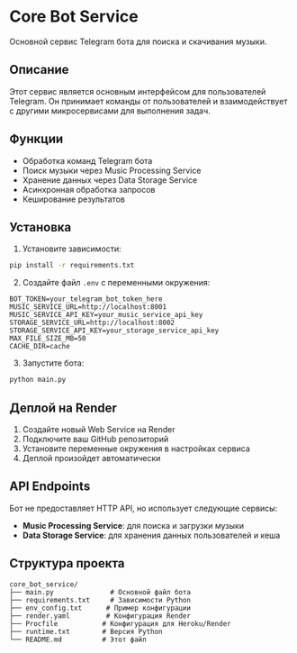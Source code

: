 # Core Bot Service

Основной сервис Telegram бота для поиска и скачивания музыки.

## Описание

Этот сервис является основным интерфейсом для пользователей Telegram. Он принимает команды от пользователей и взаимодействует с другими микросервисами для выполнения задач.

## Функции

- Обработка команд Telegram бота
- Поиск музыки через Music Processing Service
- Хранение данных через Data Storage Service
- Асинхронная обработка запросов
- Кеширование результатов

## Установка

1. Установите зависимости:
```bash
pip install -r requirements.txt
```

2. Создайте файл `.env` с переменными окружения:
```env
BOT_TOKEN=your_telegram_bot_token_here
MUSIC_SERVICE_URL=http://localhost:8001
MUSIC_SERVICE_API_KEY=your_music_service_api_key
STORAGE_SERVICE_URL=http://localhost:8002
STORAGE_SERVICE_API_KEY=your_storage_service_api_key
MAX_FILE_SIZE_MB=50
CACHE_DIR=cache
```

3. Запустите бота:
```bash
python main.py
```

## Деплой на Render

1. Создайте новый Web Service на Render
2. Подключите ваш GitHub репозиторий
3. Установите переменные окружения в настройках сервиса
4. Деплой произойдет автоматически

## API Endpoints

Бот не предоставляет HTTP API, но использует следующие сервисы:

- **Music Processing Service**: для поиска и загрузки музыки
- **Data Storage Service**: для хранения данных пользователей и кеша

## Структура проекта

```
core_bot_service/
├── main.py              # Основной файл бота
├── requirements.txt     # Зависимости Python
├── env_config.txt      # Пример конфигурации
├── render.yaml         # Конфигурация Render
├── Procfile           # Конфигурация для Heroku/Render
├── runtime.txt        # Версия Python
└── README.md          # Этот файл
```
